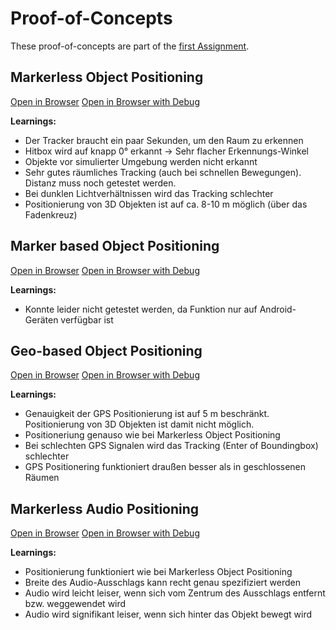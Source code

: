 # Proof-of-Concepts

These proof-of-concepts are part of the [first Assignment](https://github.com/mi-classroom/mi-web-technologien-beiboot-ss2023-finnge/issues/2).

## Markerless Object Positioning

[Open in Browser](./hitbox-object.html)
[Open in Browser with Debug](./hitbox-object.html?eruda=true)

**Learnings:**

- Der Tracker braucht ein paar Sekunden, um den Raum zu erkennen
- Hitbox wird auf knapp 0° erkannt &rarr; Sehr flacher Erkennungs-Winkel
- Objekte vor simulierter Umgebung werden nicht erkannt
- Sehr gutes räumliches Tracking (auch bei schnellen Bewegungen). Distanz muss noch getestet werden.
- Bei dunklen Lichtverhältnissen wird das Tracking schlechter
- Positionierung von 3D Objekten ist auf ca. 8-10 m möglich (über das Fadenkreuz)

## Marker based Object Positioning

[Open in Browser](./marker-object.html)
[Open in Browser with Debug](./marker-object.html?eruda=true)

**Learnings:**

 - Konnte leider nicht getestet werden, da Funktion nur auf Android-Geräten verfügbar ist


## Geo-based Object Positioning

[Open in Browser](./geo-object.html)
[Open in Browser with Debug](./geo-object.html?eruda=true)


**Learnings:**

- Genauigkeit der GPS Positionierung ist auf 5 m beschränkt. Positionierung von 3D Objekten ist damit nicht möglich.
- Positioneriung genauso wie bei Markerless Object Positioning
- Bei schlechten GPS Signalen wird das Tracking (Enter of Boundingbox) schlechter
- GPS Positionering funktioniert draußen besser als in geschlossenen Räumen


## Markerless Audio Positioning

[Open in Browser](./hitbox-audio.html)
[Open in Browser with Debug](./hitbox-audio.html?eruda=true)

**Learnings:**

- Positionierung funktioniert wie bei Markerless Object Positioning
- Breite des Audio-Ausschlags kann recht genau spezifiziert werden
- Audio wird leicht leiser, wenn sich vom Zentrum des Ausschlags entfernt bzw. weggewendet wird
- Audio wird signifikant leiser, wenn sich hinter das Objekt bewegt wird